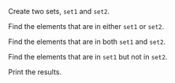 Create two sets, `set1` and `set2`.

Find the elements that are in either `set1` or `set2`.

Find the elements that are in both `set1` and `set2`.

Find the elements that are in `set1` but not in `set2`.

Print the results.